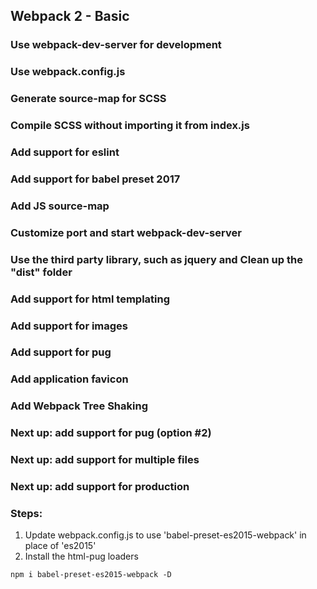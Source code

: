## Webpack 2 - Basic
### Use webpack-dev-server for development
### Use webpack.config.js
### Generate source-map for SCSS 
### Compile SCSS without importing it from index.js
### Add support for eslint
### Add support for babel preset 2017
### Add JS source-map
### Customize port and start webpack-dev-server
### Use the third party library, such as jquery and Clean up the "dist" folder
### Add support for html templating
### Add support for images 
### Add support for pug 
### Add application favicon 
### Add Webpack Tree Shaking

### Next up: add support for pug (option #2)
### Next up: add support for multiple files
### Next up: add support for production


### Steps:
1. Update webpack.config.js to use 'babel-preset-es2015-webpack' in place of 'es2015'
2. Install the html-pug loaders
```
npm i babel-preset-es2015-webpack -D
```
